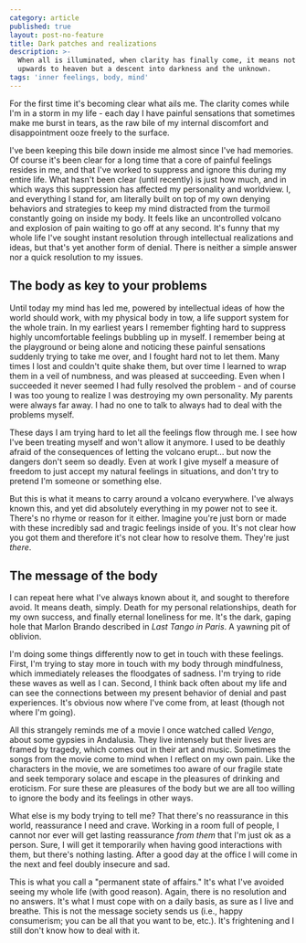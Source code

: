 ```yaml
---
category: article
published: true
layout: post-no-feature
title: Dark patches and realizations
description: >-
  When all is illuminated, when clarity has finally come, it means not a walk
  upwards to heaven but a descent into darkness and the unknown.
tags: 'inner feelings, body, mind'
---
```

For the first time it's becoming clear what ails me. The clarity comes while I'm in a storm in my life - each day I have painful sensations that sometimes make me burst in tears, as the raw bile of my internal discomfort and disappointment ooze freely to the surface.

I've been keeping this bile down inside me almost since I've had memories. Of course it's been clear for a long time that a core of painful feelings resides in me, and that I've worked to suppress and ignore this during my entire life. What hasn't been clear (until recently) is just how much, and in which ways this suppression has affected my personality and worldview. I, and everything I stand for, am literally built on top of my own denying behaviors and  strategies to keep my mind distracted from the turmoil constantly going on inside my body. It feels like an uncontrolled volcano and explosion of pain waiting to go off at any second. It's funny that my whole life I've sought instant resolution through intellectual realizations and ideas, but that's yet another form of denial. There is neither a simple answer nor a quick resolution to my issues.

## The body as key to your problems

Until today my mind has led me, powered by intellectual ideas of how the world should work, with my physical body in tow, a life support system for the whole train. In my earliest years I remember fighting hard to suppress highly uncomfortable feelings bubbling up in myself. I remember being at the playground or being alone and noticing these painful sensations suddenly trying to take me over, and I fought hard not to let them. Many times I lost and couldn't quite shake them, but over time I learned to wrap them in a veil of numbness, and was pleased at succeeding. Even when I succeeded it never seemed I had fully resolved the problem - and of course I was too young to realize I was destroying my own personality. My parents were always far away. I had no one to talk to always had to deal with the problems myself.

These days I am trying hard to let all the feelings flow through me. I see how I've been treating myself and won't allow it anymore. I used to be deathly afraid of the consequences of letting the volcano erupt... but now the dangers don't seem so deadly. Even at work I give myself a measure of freedom to just accept my natural feelings in situations, and don't try to pretend I'm someone or something else. 

But this is what it means to carry around a volcano everywhere. I've always known this, and yet did absolutely everything in my power not to see it. There's no rhyme or reason for it either. Imagine you're just born or made with these incredibly sad and tragic feelings inside of you. It's not clear how you got them and therefore it's not clear how to resolve them. They're just _there_.

## The message of the body

I can repeat here what I've always known about it, and sought to therefore avoid. It means death, simply. Death for my personal relationships, death for my own success, and finally eternal loneliness for me. It's the dark, gaping hole that Marlon Brando described in _Last Tango in Paris_. A yawning pit of oblivion.

I'm doing some things differently now to get in touch with these feelings. First, I'm trying to stay more in touch with my body through mindfulness, which immediately releases the floodgates of sadness. I'm trying to ride these waves as well as I can. Second, I think back often about my life and can see the connections between my present behavior of denial and past experiences. It's obvious now where I've come from, at least (though not where I'm going). 

All this strangely reminds me of a movie I once watched called _Vengo_, about some gypsies in Andalusia. They live intensely but their lives are framed by tragedy, which comes out in their art and music. Sometimes the songs from the movie come to mind when I reflect on my own pain. Like the characters in the movie, we are sometimes too aware of our fragile state and seek temporary solace and escape in the pleasures of drinking and eroticism. For sure these are pleasures of the body but we are all too willing to ignore the body and its feelings in other ways.

What else is my body trying to tell me? That there's no reassurance in this world, reassurance I need and crave. Working in a room full of people, I cannot nor ever will get lasting reassurance _from them_ that I'm just ok as a person. Sure, I will get it temporarily when having good interactions with them, but there's nothing lasting. After a good day at the office I will come in the next and feel doubly insecure and sad.

This is what you call a "permanent state of affairs." It's what I've avoided seeing my whole life (with good reason). Again, there is no resolution and no answers. It's what I must cope with on a daily basis, as sure as I live and breathe. This is not the message society sends us (i.e., happy consumerism; you can be all that you want to be, etc.). It's frightening and I still don't know how to deal with it.
